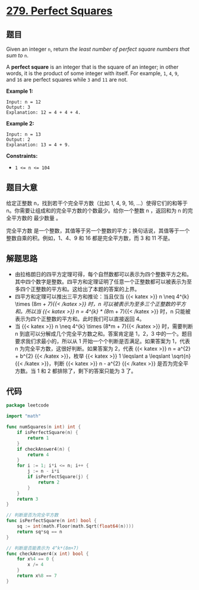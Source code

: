 # [279. Perfect Squares](https://leetcode.com/problems/perfect-squares/)


## 题目

Given an integer `n`, return *the least number of perfect square numbers that sum to* `n`.

A **perfect square** is an integer that is the square of an integer; in other words, it is the product of some integer with itself. For example, `1`, `4`, `9`, and `16` are perfect squares while `3` and `11` are not.

**Example 1:**

```
Input: n = 12
Output: 3
Explanation: 12 = 4 + 4 + 4.
```

**Example 2:**

```
Input: n = 13
Output: 2
Explanation: 13 = 4 + 9.
```

**Constraints:**

- `1 <= n <= 104`

## 题目大意

给定正整数 n，找到若干个完全平方数（比如 1, 4, 9, 16, ...）使得它们的和等于 n。你需要让组成和的完全平方数的个数最少。给你一个整数 n ，返回和为 n 的完全平方数的 最少数量 。

完全平方数 是一个整数，其值等于另一个整数的平方；换句话说，其值等于一个整数自乘的积。例如，1、4、9 和 16 都是完全平方数，而 3 和 11 不是。

## 解题思路

- 由拉格朗日的四平方定理可得，每个自然数都可以表示为四个整数平方之和。 其中四个数字是整数。四平方和定理证明了任意一个正整数都可以被表示为至多四个正整数的平方和。这给出了本题的答案的上界。
- 四平方和定理可以推出三平方和推论：当且仅当 {{< katex >}} n \neq 4^{k} \times (8*m + 7){{< /katex >}} 时，n 可以被表示为至多三个正整数的平方和。所以当 {{< katex >}} n = 4^{k} * (8*m + 7){{< /katex >}}  时，n 只能被表示为四个正整数的平方和。此时我们可以直接返回 4。
- 当 {{< katex >}} n \neq 4^{k} \times (8*m + 7){{< /katex >}} 时，需要判断 n 到底可以分解成几个完全平方数之和。答案肯定是 1，2，3 中的一个。题目要求我们求最小的，所以从 1 开始一个个判断是否满足。如果答案为 1，代表 n 为完全平方数，这很好判断。如果答案为 2，代表 {{< katex >}} n = a^{2} + b^{2} {{< /katex >}}，枚举 {{< katex >}} 1 \leqslant a \leqslant \sqrt{n} {{< /katex >}}，判断  {{< katex >}} n - a^{2} {{< /katex >}} 是否为完全平方数。当 1 和 2 都排除了，剩下的答案只能为 3 了。

## 代码

```go
package leetcode

import "math"

func numSquares(n int) int {
	if isPerfectSquare(n) {
		return 1
	}
	if checkAnswer4(n) {
		return 4
	}
	for i := 1; i*i <= n; i++ {
		j := n - i*i
		if isPerfectSquare(j) {
			return 2
		}
	}
	return 3
}

// 判断是否为完全平方数
func isPerfectSquare(n int) bool {
	sq := int(math.Floor(math.Sqrt(float64(n))))
	return sq*sq == n
}

// 判断是否能表示为 4^k*(8m+7)
func checkAnswer4(x int) bool {
	for x%4 == 0 {
		x /= 4
	}
	return x%8 == 7
}
```